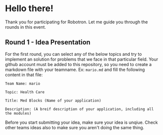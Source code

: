 # Hello there!

Thank you for participating for Robotron. Let me guide you through the rounds in this event.

## Round 1 - Idea Presentation
For the first round, you can select any of the below topics and try to implement an solution for problems that we face in that particular field. Your github account must be added to this repository, so you need to create a markdown file with your teamname. Ex: `mario.md` and fill the following content in that file:
    
    Team Name: mario
    
    Topic: Health Care
    
    Title: Med Blocks (Name of your application)
    
    Description: (A breif description of your application, including all the modules)

Before you start submitting your idea, make sure your idea is unqiue. Check other teams ideas also to make sure you aren't doing the same thing.

